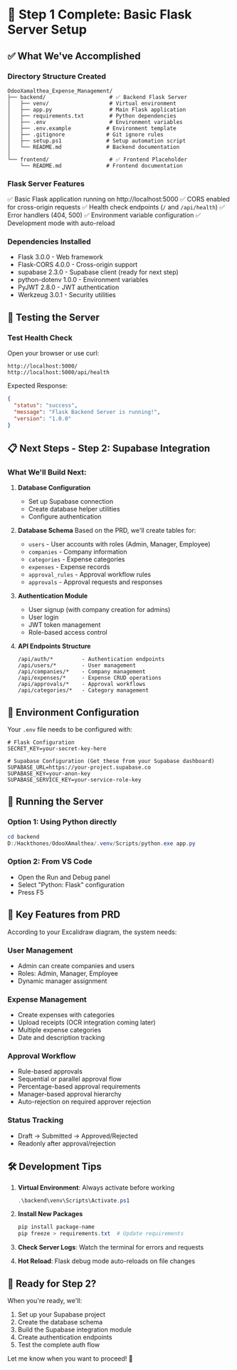 # 🎯 Step 1 Complete: Basic Flask Server Setup

## ✅ What We've Accomplished

### Directory Structure Created
```
OdooXamalthea_Expense_Management/
├── backend/                    # ✅ Backend Flask Server
│   ├── venv/                   # Virtual environment
│   ├── app.py                  # Main Flask application
│   ├── requirements.txt        # Python dependencies
│   ├── .env                    # Environment variables
│   ├── .env.example           # Environment template
│   ├── .gitignore             # Git ignore rules
│   ├── setup.ps1              # Setup automation script
│   └── README.md              # Backend documentation
│
└── frontend/                   # ✅ Frontend Placeholder
    └── README.md              # Frontend documentation
```

### Flask Server Features
✅ Basic Flask application running on http://localhost:5000
✅ CORS enabled for cross-origin requests
✅ Health check endpoints (`/` and `/api/health`)
✅ Error handlers (404, 500)
✅ Environment variable configuration
✅ Development mode with auto-reload

### Dependencies Installed
- Flask 3.0.0 - Web framework
- Flask-CORS 4.0.0 - Cross-origin support
- supabase 2.3.0 - Supabase client (ready for next step)
- python-dotenv 1.0.0 - Environment variables
- PyJWT 2.8.0 - JWT authentication
- Werkzeug 3.0.1 - Security utilities

## 🧪 Testing the Server

### Test Health Check
Open your browser or use curl:
```
http://localhost:5000/
http://localhost:5000/api/health
```

Expected Response:
```json
{
  "status": "success",
  "message": "Flask Backend Server is running!",
  "version": "1.0.0"
}
```

## 📋 Next Steps - Step 2: Supabase Integration

### What We'll Build Next:

1. **Database Configuration**
   - Set up Supabase connection
   - Create database helper utilities
   - Configure authentication

2. **Database Schema**
   Based on the PRD, we'll create tables for:
   - `users` - User accounts with roles (Admin, Manager, Employee)
   - `companies` - Company information
   - `categories` - Expense categories
   - `expenses` - Expense records
   - `approval_rules` - Approval workflow rules
   - `approvals` - Approval requests and responses

3. **Authentication Module**
   - User signup (with company creation for admins)
   - User login
   - JWT token management
   - Role-based access control

4. **API Endpoints Structure**
   ```
   /api/auth/*         - Authentication endpoints
   /api/users/*        - User management
   /api/companies/*    - Company management
   /api/expenses/*     - Expense CRUD operations
   /api/approvals/*    - Approval workflows
   /api/categories/*   - Category management
   ```

## 🔑 Environment Configuration

Your `.env` file needs to be configured with:
```env
# Flask Configuration
SECRET_KEY=your-secret-key-here

# Supabase Configuration (Get these from your Supabase dashboard)
SUPABASE_URL=https://your-project.supabase.co
SUPABASE_KEY=your-anon-key
SUPABASE_SERVICE_KEY=your-service-role-key
```

## 🚀 Running the Server

### Option 1: Using Python directly
```powershell
cd backend
D:/Hackthones/OdooXAmalthea/.venv/Scripts/python.exe app.py
```

### Option 2: From VS Code
- Open the Run and Debug panel
- Select "Python: Flask" configuration
- Press F5

## 📝 Key Features from PRD

According to your Excalidraw diagram, the system needs:

### User Management
- Admin can create companies and users
- Roles: Admin, Manager, Employee
- Dynamic manager assignment

### Expense Management
- Create expenses with categories
- Upload receipts (OCR integration coming later)
- Multiple expense categories
- Date and description tracking

### Approval Workflow
- Rule-based approvals
- Sequential or parallel approval flow
- Percentage-based approval requirements
- Manager-based approval hierarchy
- Auto-rejection on required approver rejection

### Status Tracking
- Draft → Submitted → Approved/Rejected
- Readonly after approval/rejection

## 🛠️ Development Tips

1. **Virtual Environment**: Always activate before working
   ```powershell
   .\backend\venv\Scripts\Activate.ps1
   ```

2. **Install New Packages**
   ```powershell
   pip install package-name
   pip freeze > requirements.txt  # Update requirements
   ```

3. **Check Server Logs**: Watch the terminal for errors and requests

4. **Hot Reload**: Flask debug mode auto-reloads on file changes

## 🎯 Ready for Step 2?

When you're ready, we'll:
1. Set up your Supabase project
2. Create the database schema
3. Build the Supabase integration module
4. Create authentication endpoints
5. Test the complete auth flow

Let me know when you want to proceed! 🚀
